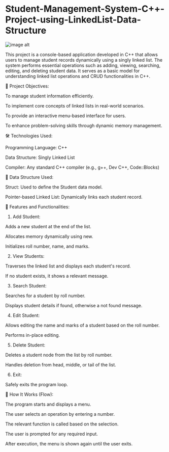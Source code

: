 # Student-Management-System-C++-Project-using-LinkedList-Data-Structure

![image alt]()


This project is a console-based application developed in C++ that allows users to manage student records dynamically using a singly linked list. The system performs essential operations such as adding, viewing, searching, editing, and deleting student data. It serves as a basic model for understanding linked list operations and CRUD functionalities in C++.

🎯 Project Objectives:

To manage student information efficiently.

To implement core concepts of linked lists in real-world scenarios.

To provide an interactive menu-based interface for users.

To enhance problem-solving skills through dynamic memory management.

🛠️ Technologies Used:

Programming Language: C++

Data Structure: Singly Linked List

Compiler: Any standard C++ compiler (e.g., g++, Dev C++, Code::Blocks)

🧱 Data Structure Used:

Struct: Used to define the Student data model.

Pointer-based Linked List: Dynamically links each student record.

📂 Features and Functionalities:

1. Add Student:

Adds a new student at the end of the list.

Allocates memory dynamically using new.

Initializes roll number, name, and marks.

2. View Students:

Traverses the linked list and displays each student's record.

If no student exists, it shows a relevant message.

3. Search Student:

Searches for a student by roll number.

Displays student details if found, otherwise a not found message.

4. Edit Student:

Allows editing the name and marks of a student based on the roll number.

Performs in-place editing.

5. Delete Student:

Deletes a student node from the list by roll number.

Handles deletion from head, middle, or tail of the list.

6. Exit:

Safely exits the program loop.

🧠 How It Works (Flow):

The program starts and displays a menu.

The user selects an operation by entering a number.

The relevant function is called based on the selection.

The user is prompted for any required input.

After execution, the menu is shown again until the user exits.

